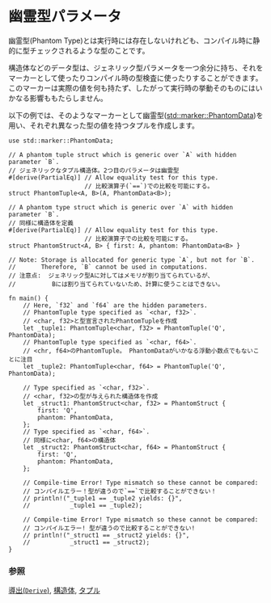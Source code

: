 <!--
# Phantom type parameters
-->
# 幽霊型パラメータ

<!--
A phantom type parameter is one that doesn't show up at runtime,
but is checked statically (and only) at compile time.
-->
幽霊型(Phantom Type)とは実行時には存在しないけれども、コンパイル時に静的に型チェックされるような型のことです。

<!--
Data types can use extra generic type parameters to act as markers
or to perform type checking at compile time. These extra parameters
hold no storage values, and have no runtime behavior.
-->
構造体などのデータ型は、ジェネリック型パラメータを一つ余分に持ち、それをマーカーとして使ったりコンパイル時の型検査に使ったりすることができます。このマーカーは実際の値を何も持たず、したがって実行時の挙動そのものにはいかなる影響ももたらしません。

<!--
In the following example, we combine [std::marker::PhantomData]
with the phantom type parameter concept to create tuples containing
different data types.
-->
以下の例では、そのようなマーカーとして幽霊型([std::marker::PhantomData])を用い、それぞれ異なった型の値を持つタプルを作成します。

```rust,editable
use std::marker::PhantomData;

// A phantom tuple struct which is generic over `A` with hidden parameter `B`.
// ジェネリックなタプル構造体。2つ目のパラメータは幽霊型
#[derive(PartialEq)] // Allow equality test for this type.
                     // 比較演算子(`==`)での比較を可能にする。
struct PhantomTuple<A, B>(A, PhantomData<B>);

// A phantom type struct which is generic over `A` with hidden parameter `B`.
// 同様に構造体を定義
#[derive(PartialEq)] // Allow equality test for this type.
                     // 比較演算子での比較を可能にする。
struct PhantomStruct<A, B> { first: A, phantom: PhantomData<B> }

// Note: Storage is allocated for generic type `A`, but not for `B`.
//       Therefore, `B` cannot be used in computations.
// 注意点:  ジェネリック型Aに対してはメモリが割り当てられているが、
//          Bには割り当てられていないため、計算に使うことはできない。

fn main() {
    // Here, `f32` and `f64` are the hidden parameters.
    // PhantomTuple type specified as `<char, f32>`.
    // <char, f32>と型宣言されたPhantomTupleを作成
    let _tuple1: PhantomTuple<char, f32> = PhantomTuple('Q', PhantomData);
    // PhantomTuple type specified as `<char, f64>`.
    // <chr, f64>のPhantomTuple。 PhantomDataがいかなる浮動小数点でもないことに注目
    let _tuple2: PhantomTuple<char, f64> = PhantomTuple('Q', PhantomData);

    // Type specified as `<char, f32>`.
    // <char, f32>の型が与えられた構造体を作成
    let _struct1: PhantomStruct<char, f32> = PhantomStruct {
        first: 'Q',
        phantom: PhantomData,
    };
    // Type specified as `<char, f64>`.
    // 同様に<char, f64>の構造体
    let _struct2: PhantomStruct<char, f64> = PhantomStruct {
        first: 'Q',
        phantom: PhantomData,
    };

    // Compile-time Error! Type mismatch so these cannot be compared:
    // コンパイルエラー！型が違うので`==`で比較することができない！
    // println!("_tuple1 == _tuple2 yields: {}",
    //           _tuple1 == _tuple2);

    // Compile-time Error! Type mismatch so these cannot be compared:
    // コンパイルエラー! 型が違うので比較することができない!
    // println!("_struct1 == _struct2 yields: {}",
    //           _struct1 == _struct2);
}
```

<!--
### See also:
-->
### 参照

<!--
[Derive], [struct], and [TupleStructs]
-->
[導出(`Derive`)][Derive], [構造体][struct], [タプル][TupleStructs]

[Derive]: ../trait/derive.md
[struct]: ../custom_types/structs.md
[TupleStructs]: ../custom_types/structs.md
[std::marker::PhantomData]: https://doc.rust-lang.org/std/marker/struct.PhantomData.html
